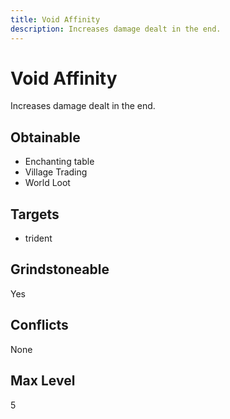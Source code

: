 ```yaml
---
title: Void Affinity
description: Increases damage dealt in the end.
---
```

# Void Affinity
Increases damage dealt in the end.
## Obtainable
- Enchanting table
- Village Trading
- World Loot
## Targets
- trident
## Grindstoneable
Yes
## Conflicts
None
## Max Level
5
